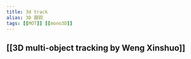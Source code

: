 ```yaml
---
title: 3d track
alias: 3D 跟踪
tags: [[MOT]] [[mono3D]]
---
```


## [[3D multi-object tracking by Weng Xinshuo]]
##